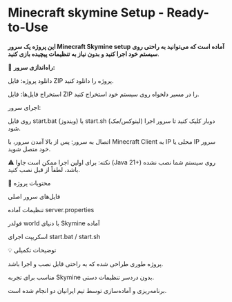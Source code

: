 # Minecraft skymine Setup - Ready-to-Use

**این پروژه یک سرور Minecraft Skymine setup آماده است که می‌توانید به راحتی روی سیستم خود اجرا کنید و بدون نیاز به تنظیمات پیچیده بازی کنید**.

🚀 **راه‌اندازی سرور:**

دانلود پروژه: فایل ZIP پروژه را دانلود کنید.

استخراج فایل‌ها: فایل ZIP را در مسیر دلخواه روی سیستم خود استخراج کنید.

اجرای سرور:

روی فایل start.bat (ویندوز) یا start.sh (لینوکس/مک) دوبار کلیک کنید تا سرور اجرا شود.

اتصال به سرور: پس از بالا آمدن سرور، با Minecraft Client به IP محلی یا IP سرور خود متصل شوید.

⚠️ نکته: برای اولین اجرا ممکن است جاوا (Java 21+) روی سیستم شما نصب نشده باشد، لطفاً از قبل نصب کنید.

📂 محتویات پروژه

فایل‌های سرور اصلی

تنظیمات آماده server.properties

فولدر world با دنیای Skymine آماده

اسکریپت اجرای start.bat / start.sh

💡 توضیحات تکمیلی

پروژه طوری طراحی شده که به راحتی قابل نصب و اجرا باشد.

مناسب برای تجربه Skymine بدون دردسر تنظیمات دستی.

برنامه‌ریزی و آماده‌سازی توسط تیم ایرانیان دو انجام شده است.

